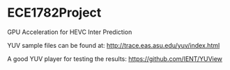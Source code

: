 # ECE1782Project
GPU Acceleration for HEVC Inter Prediction 

YUV sample files can be found at:
http://trace.eas.asu.edu/yuv/index.html

A good YUV player for testing the results:
https://github.com/IENT/YUView


